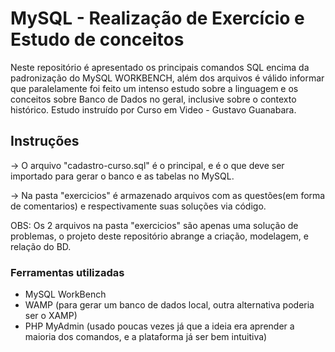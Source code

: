 # MySQL - Realização de Exercício e Estudo de conceitos
 Neste repositório é apresentado os principais comandos SQL encima da padronização do MySQL WORKBENCH,
 além dos arquivos é válido informar que paralelamente foi feito um intenso estudo sobre a linguagem
 e os conceitos sobre Banco de Dados no geral, inclusive sobre o contexto histórico. Estudo instruído por Curso em Video - Gustavo Guanabara.
 
 ## Instruções
 -> O arquivo "cadastro-curso.sql" é o principal, e é o que deve ser importado para gerar o banco e as tabelas no MySQL.
 
 -> Na pasta "exercicios" é armazenado arquivos com as questões(em forma de comentarios) e respectivamente suas soluções via código.
 
 OBS: Os 2 arquivos na pasta "exercicios" são apenas uma solução de problemas, o projeto deste repositório abrange a criação, modelagem, e relação do BD.

### Ferramentas utilizadas
- MySQL WorkBench
- WAMP (para gerar um banco de dados local, outra alternativa poderia ser o XAMP)
- PHP MyAdmin (usado poucas vezes já que a ideia era aprender a maioria dos comandos, e a plataforma já ser bem intuitiva)
